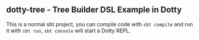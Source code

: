 ## dotty-tree - Tree Builder DSL Example in Dotty

This is a normal sbt project, you can compile code with `sbt compile` and run it
with `sbt run`, `sbt console` will start a Dotty REPL.
